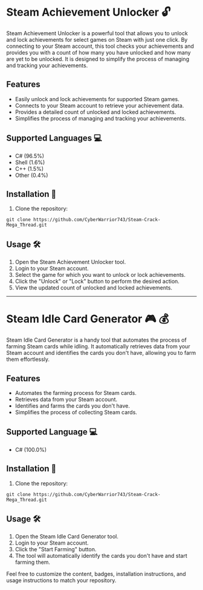 # Steam Achievement Unlocker :unlock:

Steam Achievement Unlocker is a powerful tool that allows you to unlock and lock achievements for select games on Steam with just one click. By connecting to your Steam account, this tool checks your achievements and provides you with a count of how many you have unlocked and how many are yet to be unlocked. It is designed to simplify the process of managing and tracking your achievements.

## Features

- Easily unlock and lock achievements for supported Steam games.
- Connects to your Steam account to retrieve your achievement data.
- Provides a detailed count of unlocked and locked achievements.
- Simplifies the process of managing and tracking your achievements.

## Supported Languages :computer:

- C# (96.5%)
- Shell (1.6%)
- C++ (1.5%)
- Other (0.4%)

## Installation :floppy_disk:

1. Clone the repository:

```shell
git clone https://github.com/CyberWarrior743/Steam-Crack-Mega_Thread.git
```

## Usage :hammer_and_wrench:

1. Open the Steam Achievement Unlocker tool.
2. Login to your Steam account.
3. Select the game for which you want to unlock or lock achievements.
4. Click the "Unlock" or "Lock" button to perform the desired action.
5. View the updated count of unlocked and locked achievements.

---

# Steam Idle Card Generator :video_game: :moneybag:

Steam Idle Card Generator is a handy tool that automates the process of farming Steam cards while idling. It automatically retrieves data from your Steam account and identifies the cards you don't have, allowing you to farm them effortlessly.

## Features

- Automates the farming process for Steam cards.
- Retrieves data from your Steam account.
- Identifies and farms the cards you don't have.
- Simplifies the process of collecting Steam cards.

## Supported Language :computer:

- C# (100.0%)

## Installation :floppy_disk:

1. Clone the repository:

```shell
git clone https://github.com/CyberWarrior743/Steam-Crack-Mega_Thread.git
```

## Usage :hammer_and_wrench:

1. Open the Steam Idle Card Generator tool.
2. Login to your Steam account.
3. Click the "Start Farming" button.
4. The tool will automatically identify the cards you don't have and start farming them.

Feel free to customize the content, badges, installation instructions, and usage instructions to match your repository.
